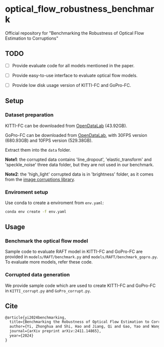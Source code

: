 # optical_flow_robustness_benchmark
Official repository for "Benchmarking the Robustness of Optical Flow Estimation to Corruptions"


## TODO
- [ ] Provide evaluate code for all models mentioned in the paper.
- [ ] Provide easy-to-use interface to evaluate optical flow models.
- [ ] Provide low disk usage version of KITTI-FC and GoPro-FC.


## Setup

### Dataset preparation

KITTI-FC can be downloaded from [OpenDataLab](https://openxlab.org.cn/datasets/kaedeaki/KITTI-FC/tree/main) (43.92GB).

GoPro-FC can be downloaded from [OpenDataLab](https://openxlab.org.cn/datasets/kaedeaki/GoPro-FC/tree/main), with 30FPS version (680.93GB) and 10FPS version (529.38GB).

Extract them into the `data` folder.

**Note1**: the corrupted data contains 'line_dropout', 'elastic_transform' and 'speckle_noise' three data folder, but they are not used in our benchmark.

**Note2**: the 'high_light' corrupted data is in 'brightness' folder, as it comes from the [image corruptions library](https://github.com/bethgelab/imagecorruptions).

### Enviroment setup

Use conda to create a enviroment from `env.yaml`:
```bash
conda env create -f env.yaml
```

## Usage

### Benchmark the optical flow model

Sample code to evaluate RAFT model in KITTI-FC and GoPro-FC are provided in `models/RAFT/benchmark.py` and `models/RAFT/benchmark_gopro.py`.
To evaluate more models, refer these code.

### Corrupted data generation

We provide sample code which are used to create KITTI-FC and GoPro-FC in `KITTI_corrupt.py` and `GoPro_corrupt.py`.


## Cite
```tex
@article{yi2024benchmarking,
  title={Benchmarking the Robustness of Optical Flow Estimation to Corruptions},
  author={Yi, Zhonghua and Shi, Hao and Jiang, Qi and Gao, Yao and Wang, Ze and Zhang, Yufan and Yang, Kailun and Wang, Kaiwei},
  journal={arXiv preprint arXiv:2411.14865},
  year={2024}
}
```

